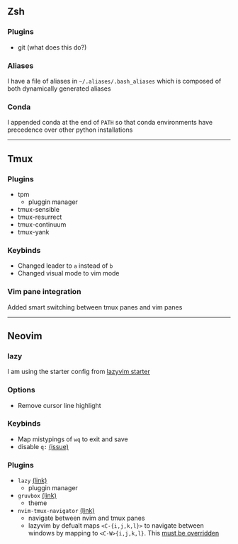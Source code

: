 ## Zsh

### Plugins
- git (what does this do?)

### Aliases
I have a file of aliases in `~/.aliases/.bash_aliases` which is composed of
both dynamically generated aliases

### Conda
I appended conda at the end of `PATH` so that conda environments have 
precedence over other python installations

---

## Tmux

### Plugins
- tpm
    - pluggin manager
- tmux-sensible
- tmux-resurrect
- tmux-continuum
- tmux-yank

### Keybinds
- Changed leader to `a` instead of `b`
- Changed visual mode to vim mode

### Vim pane integration
Added smart switching between tmux panes and vim panes

---

## Neovim

### lazy
I am using the starter config from [lazyvim starter](https://github.com/LazyVim/starter)

### Options
  - Remove cursor line highlight

### Keybinds
  - Map mistypings of `wq` to exit and save
  - disable `q:` [(issue)](https://github.com/Saghen/blink.cmp/issues/893)

### Plugins
- `lazy` [(link)](https://github.com/LazyVim/LazyVim)
    - pluggin manager
- `gruvbox` [(link)](https://github.com/ellisonleao/gruvbox.nvim)
    - theme
- `nvim-tmux-navigator` [(link)](https://github.com/christoomey/vim-tmux-navigator)
    - navigate between nvim and tmux panes
    - lazyvim by defualt maps `<C-{i,j,k,l}>` to navigate between windows by mapping to `<C-W>{i,j,k,l}`. This [must be overridden](https://www.lazyvim.org/configuration/plugins#%EF%B8%8F-adding--disabling-plugin-keymaps)
